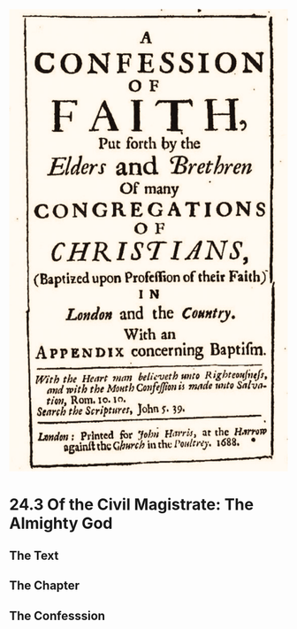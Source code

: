 <img class="intro-right" src="art-1689.png">

# 24.3 Of the Civil Magistrate: The Almighty God

## The Text

## The Chapter

## The Confesssion

